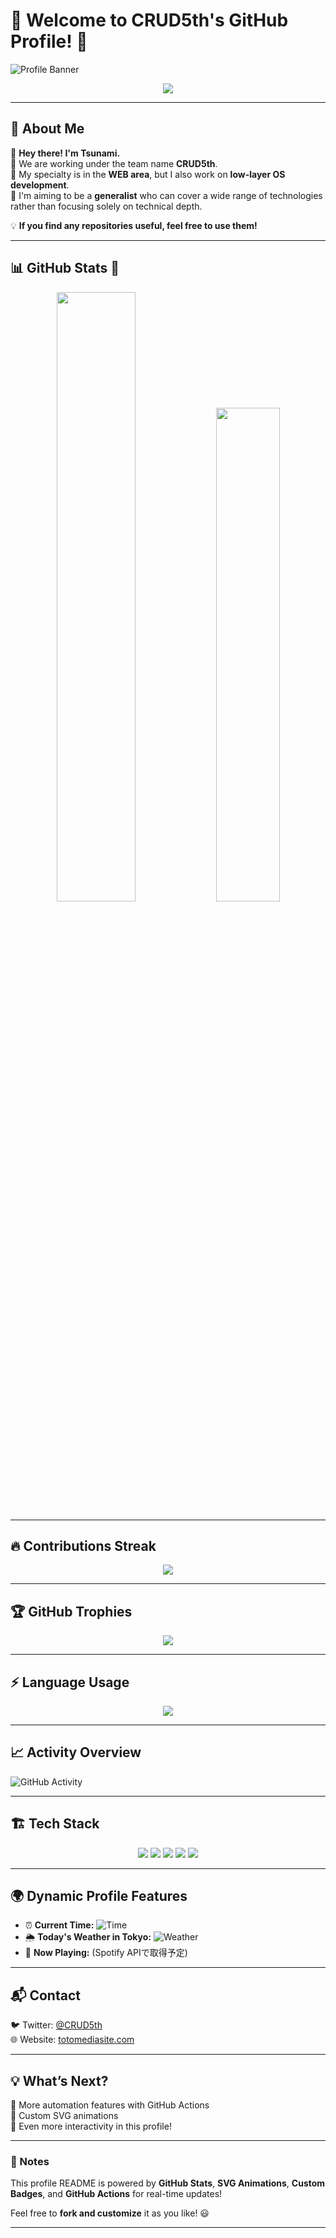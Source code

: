 # 🚀 Welcome to CRUD5th's GitHub Profile! 🚀

![Profile Banner](https://user-images.githubusercontent.com/your-image/banner.gif)

<p align="center">
  <img src="https://readme-typing-svg.herokuapp.com?font=Fira+Code&duration=4000&pause=500&color=F74C00&center=true&vCenter=true&width=500&height=50&lines=Hey+there!+I'm+Tsunami!;CRUD5th+Team+Lead;Generalist+%7C+Web+%26+OS+Dev+;Let's+Code+Something+Awesome!+🔥">
</p>

---

## 🌊 About Me
👋 **Hey there! I'm Tsunami.**  
🔹 We are working under the team name **CRUD5th**.  
🔹 My specialty is in the **WEB area**, but I also work on **low-layer OS development**.  
🔹 I'm aiming to be a **generalist** who can cover a wide range of technologies  
rather than focusing solely on technical depth.  

💡 **If you find any repositories useful, feel free to use them!**  

---

## 📊 GitHub Stats 🚀
<p align="center">
  <img src="https://github-readme-stats.vercel.app/api?username=crudfifth&show_icons=true&theme=radical" width="50%">
  <img src="https://github-readme-stats.vercel.app/api/top-langs/?username=crudfifth&layout=compact&theme=tokyonight" width="45%">
</p>

---

## 🔥 Contributions Streak
<p align="center">
  <img src="https://github-readme-streak-stats.herokuapp.com/?user=crudfifth&theme=radical">
</p>

---

## 🏆 GitHub Trophies
<p align="center">
  <img src="https://github-profile-trophy.vercel.app/?username=crudfifth&theme=radical&margin-w=15">
</p>

---

## ⚡ **Language Usage**
<p align="center">
  <img src="https://github-stats-evirunurm.vercel.app/api/languages.js?username=crudfifth">
</p>

---

## 📈 **Activity Overview**
![GitHub Activity](https://github-readme-activity-graph.cyclic.app/graph?username=crudfifth&theme=radical)

---

## 🏗 **Tech Stack**
<!-- 🌟 ゴリゴリのアイコンバッジ -->
<p align="center">
  <img src="https://img.shields.io/badge/JavaScript-F7DF1E?style=for-the-badge&logo=javascript&logoColor=black">
  <img src="https://img.shields.io/badge/TypeScript-007ACC?style=for-the-badge&logo=typescript&logoColor=white">
  <img src="https://img.shields.io/badge/React-61DAFB?style=for-the-badge&logo=react&logoColor=black">
  <img src="https://img.shields.io/badge/Node.js-339933?style=for-the-badge&logo=nodedotjs&logoColor=white">
  <img src="https://img.shields.io/badge/Rust-000000?style=for-the-badge&logo=rust&logoColor=white">
</p>

---

## 🌍 **Dynamic Profile Features**
<!-- GitHub Actionsで定期更新 -->
- ⏰ **Current Time:** ![Time](https://worldtimeapi.org/api/timezone/Asia/Tokyo)
- 🌦 **Today's Weather in Tokyo:** ![Weather](https://wttr.in/Tokyo?format=3)
- 🎵 **Now Playing:** (Spotify APIで取得予定)

---

## 📬 **Contact**
🐦 Twitter: [@CRUD5th](https://x.com/CRUD5th)  
🌐 Website: [totomediasite.com](https://totomediasite.com/)  

---

## **💡 What’s Next?**
🔧 More automation features with GitHub Actions  
🎨 Custom SVG animations  
🚀 Even more interactivity in this profile!

---

### 📝 Notes
This profile README is powered by **GitHub Stats**, **SVG Animations**, **Custom Badges**, and **GitHub Actions** for real-time updates!  

Feel free to **fork and customize** it as you like! 😃  

---

<!--
**crudfifth/crudfifth** is a ✨ _special_ ✨ repository because its `README.md` (this file) appears on your GitHub profile.
-->
